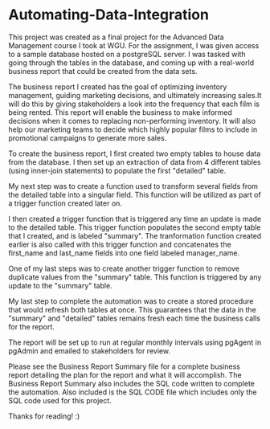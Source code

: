 # Automating-Data-Integration

This project was created as a final project for the Advanced Data Management course I took at WGU. For the assignment, I was given access to a sample database hosted 
on a postgreSQL server. I was tasked with going through the tables in the database, and coming up with a real-world business report that could be created from the data sets. 

The business report I created has the goal of optimizing inventory management, guiding marketing decisions, and ultimately increasing sales.It will do this by giving stakeholders a look into the frequency that each film is being rented. This report will enable the business to make informed decisions when it comes to replacing non-performing inventory. It will also help our marketing teams to decide which highly popular films to include in promotional campaigns to generate more sales. 

To create the business report, I first created two empty tables to house data from the database. I then set up an extraction of data from 4 different tables (using inner-join statements) to populate the first "detailed" table. 

My next step was to create a function used to transform several fields from the detailed table into a singular field. This function will be utilized as part of a trigger function created later on. 

I then created a trigger function that is triggered any time an update is made to the detailed table. This trigger function populates the second empty table that I created, and is labeled "summary". The tranformation function created earlier is also called with this trigger function and concatenates the first_name and last_name fields into one field labeled manager_name. 

One of my last steps was to create another trigger function to remove duplicate values from the "summary" table. This function is triggered by any update to the "summary" table.

My last step to complete the automation was to create a stored procedure that would refresh both tables at once. This guarantees that the data in the "summary" and "detailed" tables remains fresh each time the business calls for the report.

The report will be set up to run at regular monthly intervals using pgAgent in pgAdmin and emailed to stakeholders for review.

Please see the Business Report Summary file for a complete business report detailing the plan for the report and what it will accomplish. The Business Report Summary also includes the SQL code written to complete the automation. Also included is the SQL CODE file which includes only the SQL code used for this project.

Thanks for reading! :)

